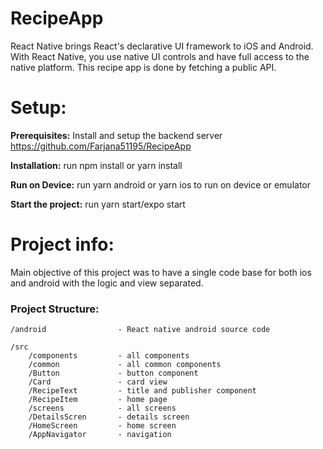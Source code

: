 # RecipeApp
React Native brings React's declarative UI framework to iOS and Android. With React Native, you use native UI controls and have full access to the native platform. This recipe app is done by fetching a public API.

<h1>Setup:</h1>

<b>Prerequisites:</b>
Install and setup the backend server
https://github.com/Farjana51195/RecipeApp

<b>Installation:</b>
 run npm install or yarn install

<b>Run on Device:</b>
 run yarn android or yarn ios to run on device or emulator

<b>Start the project:</b>
 run yarn start/expo start

<h1>Project info:</h1>
Main objective of this project was to have a single code base for both ios and android with the logic and view separated. 


<h3><b>Project Structure:</b></h3>


    /android                - React native android source code
    
    /src
        /components         - all components 
        /common             - all common components
        /Button             - button component
        /Card               - card view
        /RecipeText         - title and publisher component  
        /RecipeItem         - home page
        /screens            - all screens
        /DetailsScren       - details screen
        /HomeScreen         - home screen
        /AppNavigator       - navigation

    
